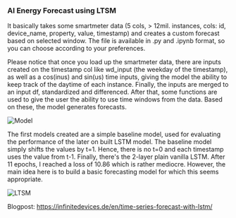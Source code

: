 ### AI Energy Forecast using LTSM 

It basically takes some smartmeter data (5 cols, > 12mil. instances, cols: id, device_name, property, value, timestamp) and creates a custom forecast based on selected window. 
The file is available in .py and .ipynb format, so you can choose according to your preferences.

Please notice that once you load up the smartmeter data, there are inputs created on the timestamp col like wd_input (the weekday of the timestamp), as well as a cos(inus) and sin(us)
time inputs, giving the model the ability to keep track of the daytime of each instance. Finally, the inputs are merged to an input df, standardized and differenced.
After that, some functions are used to give the user the ability to use time windows from the data. Based on these, the model generates forecasts.   
   
![Model](https://github.com/infinimesh/ai/blob/main/energy-forcast/model.png?raw=true)
   
The first models created are a simple baseline model, used for evaluating the performance of the later on built LSTM model. The baseline model simply shifts the values by t=1. Hence,
there is no t=0 and each timestamp uses the value from t-1.
Finally, there's the 2-layer plain vanilla LSTM. After 11 epochs, I reached a loss of 10.86 which is rather mediocre. However, the main idea here is to build a basic forecasting model
for which this seems appropriate.   


![LTSM](https://github.com/infinimesh/ai/blob/main/energy-forcast/LTSM.png?raw=true)   
   
Blogpost: https://infinitedevices.de/en/time-series-forecast-with-lstm/